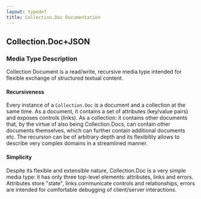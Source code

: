 ```yaml
---
layout: typedef
title: Collection.Doc Documentation
---
```


## Collection.Doc+JSON 

### Media Type Description

Collection Document is a read/write, recursive media type intended for flexible exchange of structured textual content.

#### Recursiveness

Every instance of a `Collection.Doc` is a document and a collection at the same time. As a document, it contains a set of attributes (key/value pairs) and exposes controls (links). As a collection: it contains other documents that, by the virtue of also being Collection.Docs, can contain other documents themselves, which can further contain additional documents etc. The recursion can be of arbitrary depth and its flexibility allows to describe very complex domains in a streamlined manner.

#### Simplicity

Despite its flexible and extensible nature, Collection.Doc is a very simple media type: it has only three top-level elements: attributes, links and errors. Attributes store "state", links communicate controls and relationships, errors are intended for comfortable debugging of client/server interactions.






